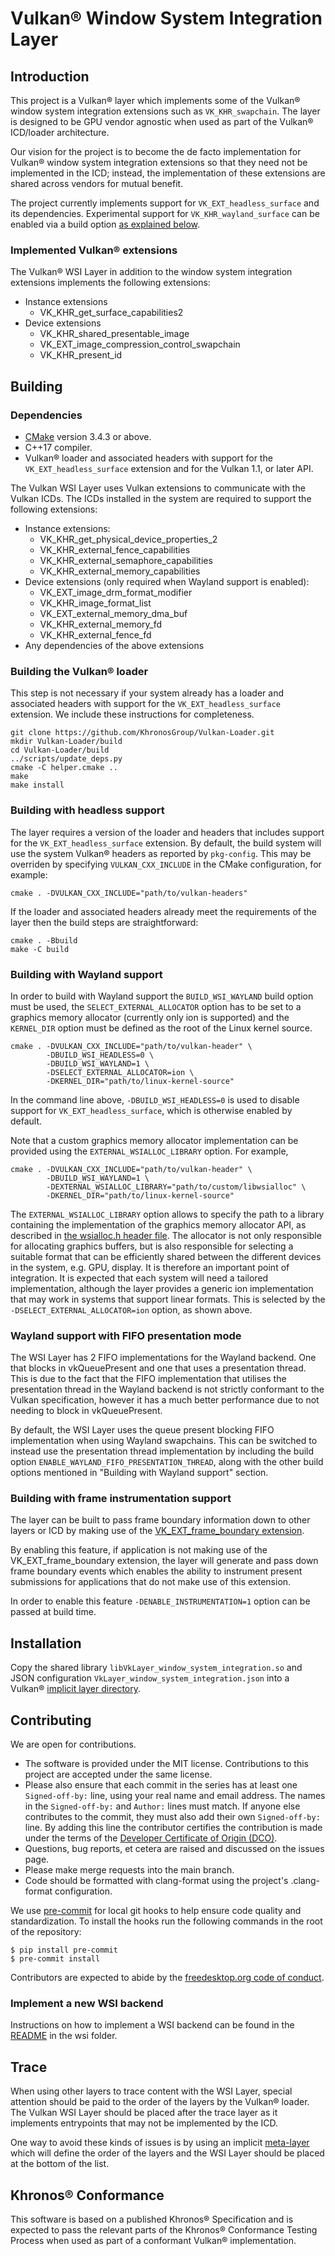 # Vulkan® Window System Integration Layer

## Introduction

This project is a Vulkan® layer which implements some of the Vulkan® window system
integration extensions such as `VK_KHR_swapchain`. The layer is designed to be
GPU vendor agnostic when used as part of the Vulkan® ICD/loader architecture.

Our vision for the project is to become the de facto implementation for Vulkan®
window system integration extensions so that they need not be implemented in the
ICD; instead, the implementation of these extensions are shared across vendors
for mutual benefit.

The project currently implements support for `VK_EXT_headless_surface` and
its dependencies. Experimental support for `VK_KHR_wayland_surface` can be
enabled via a build option [as explained below](#building-with-wayland-support).

### Implemented Vulkan® extensions

The Vulkan® WSI Layer in addition to the window system integration extensions
implements the following extensions:
* Instance extensions
  * VK_KHR_get_surface_capabilities2
* Device extensions
  * VK_KHR_shared_presentable_image
  * VK_EXT_image_compression_control_swapchain
  * VK_KHR_present_id

## Building

### Dependencies

* [CMake](https://cmake.org) version 3.4.3 or above.
* C++17 compiler.
* Vulkan® loader and associated headers with support for the
  `VK_EXT_headless_surface` extension and for the Vulkan 1.1, or later API.

The Vulkan WSI Layer uses Vulkan extensions to communicate with the Vulkan ICDs.
The ICDs installed in the system are required to support the following extensions:
* Instance extensions:
  * VK_KHR_get_physical_device_properties_2
  * VK_KHR_external_fence_capabilities
  * VK_KHR_external_semaphore_capabilities
  * VK_KHR_external_memory_capabilities
* Device extensions (only required when Wayland support is enabled):
  * VK_EXT_image_drm_format_modifier
  * VK_KHR_image_format_list
  * VK_EXT_external_memory_dma_buf
  * VK_KHR_external_memory_fd
  * VK_KHR_external_fence_fd
* Any dependencies of the above extensions

### Building the Vulkan® loader

This step is not necessary if your system already has a loader and associated
headers with support for the `VK_EXT_headless_surface` extension. We include
these instructions for completeness.

```
git clone https://github.com/KhronosGroup/Vulkan-Loader.git
mkdir Vulkan-Loader/build
cd Vulkan-Loader/build
../scripts/update_deps.py
cmake -C helper.cmake ..
make
make install
```

### Building with headless support

The layer requires a version of the loader and headers that includes support for
the `VK_EXT_headless_surface` extension. By default, the build system will use
the system Vulkan® headers as reported by `pkg-config`. This may be overriden by
specifying `VULKAN_CXX_INCLUDE` in the CMake configuration, for example:

```
cmake . -DVULKAN_CXX_INCLUDE="path/to/vulkan-headers"
```

If the loader and associated headers already meet the requirements of the layer
then the build steps are straightforward:

```
cmake . -Bbuild
make -C build
```

### Building with Wayland support

In order to build with Wayland support the `BUILD_WSI_WAYLAND` build option
must be used, the `SELECT_EXTERNAL_ALLOCATOR` option has to be set to
a graphics memory allocator (currently only ion is supported) and
the `KERNEL_DIR` option must be defined as the root of the Linux kernel
source.

```
cmake . -DVULKAN_CXX_INCLUDE="path/to/vulkan-header" \
        -DBUILD_WSI_HEADLESS=0 \
        -DBUILD_WSI_WAYLAND=1 \
        -DSELECT_EXTERNAL_ALLOCATOR=ion \
        -DKERNEL_DIR="path/to/linux-kernel-source"
```

In the command line above, `-DBUILD_WSI_HEADLESS=0` is used to disable support
for `VK_EXT_headless_surface`, which is otherwise enabled by default.

Note that a custom graphics memory allocator implementation can be provided
using the `EXTERNAL_WSIALLOC_LIBRARY` option. For example,

```
cmake . -DVULKAN_CXX_INCLUDE="path/to/vulkan-header" \
        -DBUILD_WSI_WAYLAND=1 \
        -DEXTERNAL_WSIALLOC_LIBRARY="path/to/custom/libwsialloc" \
        -DKERNEL_DIR="path/to/linux-kernel-source"
```

The `EXTERNAL_WSIALLOC_LIBRARY` option allows to specify the path to a library
containing the implementation of the graphics memory allocator API, as
described in [the wsialloc.h header file](util/wsialloc/wsialloc.h).
The allocator is not only responsible for allocating graphics buffers, but is
also responsible for selecting a suitable format that can be
efficiently shared between the different devices in the system, e.g. GPU,
display. It is therefore an important point of integration. It is expected
that each system will need a tailored implementation, although the layer
provides a generic ion implementation that may work in systems that support
linear formats. This is selected by the `-DSELECT_EXTERNAL_ALLOCATOR=ion`
option, as shown above.

### Wayland support with FIFO presentation mode

The WSI Layer has 2 FIFO implementations for the Wayland backend. One that
blocks in vkQueuePresent and one that uses a presentation thread. This is due
to the fact that the FIFO implementation that utilises the presentation thread
in the Wayland backend is not strictly conformant to the Vulkan specification,
however it has a much better performance due to not needing to block in vkQueuePresent.

By default, the WSI Layer uses the queue present blocking FIFO implementation
when using Wayland swapchains. This can be switched to instead use the presentation
thread implementation by including the build option `ENABLE_WAYLAND_FIFO_PRESENTATION_THREAD`,
along with the other build options mentioned in "Building with Wayland support"
section.

### Building with frame instrumentation support

The layer can be built to pass frame boundary information down to other
layers or ICD by making use of the [VK_EXT_frame_boundary extension](https://registry.khronos.org/vulkan/specs/1.3-extensions/man/html/VK_EXT_frame_boundary.html).

By enabling this feature, if application is not making use of the
VK_EXT_frame_boundary extension, the layer will generate and pass down
frame boundary events which enables the ability to instrument present submissions
for applications that do not make use of this extension.

In order to enable this feature `-DENABLE_INSTRUMENTATION=1` option can
be passed at build time.

## Installation

Copy the shared library `libVkLayer_window_system_integration.so` and JSON
configuration `VkLayer_window_system_integration.json` into a Vulkan®
[implicit layer directory](https://github.com/KhronosGroup/Vulkan-Loader/blob/main/docs/LoaderLayerInterface.md#linux-layer-discovery).

## Contributing

We are open for contributions.

 * The software is provided under the MIT license. Contributions to this project
   are accepted under the same license.
 * Please also ensure that each commit in the series has at least one
   `Signed-off-by:` line, using your real name and email address. The names in
   the `Signed-off-by:` and `Author:` lines must match. If anyone else
   contributes to the commit, they must also add their own `Signed-off-by:`
   line. By adding this line the contributor certifies the contribution is made
   under the terms of the [Developer Certificate of Origin (DCO)](DCO.txt).
 * Questions, bug reports, et cetera are raised and discussed on the issues page.
 * Please make merge requests into the main branch.
 * Code should be formatted with clang-format using the project's .clang-format
   configuration.

We use [pre-commit](https://pre-commit.com/) for local git hooks to help ensure
code quality and standardization. To install the hooks run the following
commands in the root of the repository:

    $ pip install pre-commit
    $ pre-commit install

Contributors are expected to abide by the
[freedesktop.org code of conduct](https://www.freedesktop.org/wiki/CodeOfConduct/).

### Implement a new WSI backend

Instructions on how to implement a WSI backend can be found in the
[README](wsi/README.md) in the wsi folder.

## Trace

When using other layers to trace content with the WSI Layer, special attention
should be paid to the order of the layers by the Vulkan® loader. The Vulkan WSI
Layer should be placed after the trace layer as it implements entrypoints that
may not be implemented by the ICD.

One way to avoid these kinds of issues is by using an implicit
[meta-layer](https://github.com/KhronosGroup/Vulkan-Loader/blob/main/docs/LoaderLayerInterface.md#meta-layers)
which will define the order of the layers and the WSI Layer should be placed at
the bottom of the list.

## Khronos® Conformance

This software is based on a published Khronos® Specification and is expected to
pass the relevant parts of the Khronos® Conformance Testing Process when used as
part of a conformant Vulkan® implementation.
